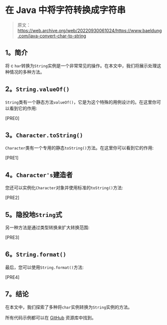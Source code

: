 # 在 Java 中将字符转换成字符串

> 原文：<https://web.archive.org/web/20220930061024/https://www.baeldung.com/java-convert-char-to-string>

## **1。简介**

将 c `har`转换为`String`实例是一个非常常见的操作。在本文中，我们将展示处理这种情况的多种方法。

## **2。`String.valueOf()`**

`String`类有一个静态方法`valueOf()`，它是为这个特殊的用例设计的。在这里你可以看到它的作用:

[PRE0]

## **3。`Character.toString()`**

`Character`类有一个专用的静态`toString()`方法。在这里你可以看到它的作用:

[PRE1]

## **4。`Character's`建造者**

您还可以实例化`Character`对象并使用标准的`toString()`方法:

[PRE2]

## **5。隐投地`String`式**

另一种方法是通过类型转换来扩大转换范围:

[PRE3]

## **6。`String.format()`**

最后，您可以使用`String.format()`方法:

[PRE4]

## **7。结论**

在本文中，我们探索了多种将`char`实例转换为`String`实例的方法。

所有代码示例都可以在 [GitHub](https://web.archive.org/web/20220122045055/https://github.com/eugenp/tutorials/tree/master/core-java-modules/core-java-string-conversions) 资源库中找到。
